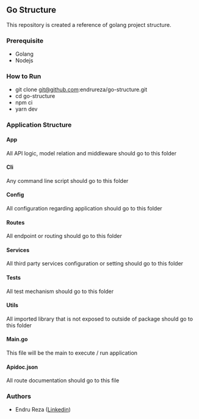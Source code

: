 ## Go Structure

This repository is created a reference of golang project structure.

### Prerequisite

* Golang
* Nodejs

### How to Run

* git clone git@github.com:endrureza/go-structure.git
* cd go-structure
* npm ci
* yarn dev

### Application Structure

#### App

All API logic, model relation and middleware should go to this folder

#### Cli

Any command line script should go to this folder

#### Config

All configuration regarding application should go to this folder

#### Routes

All endpoint or routing should go to this folder

#### Services

All third party services configuration or setting should go to this folder

#### Tests

All test mechanism should go to this folder

#### Utils

All imported library that is not exposed to outside of package should go to this folder

#### Main.go

This file will be the main to execute / run application

#### Apidoc.json

All route documentation should go to this file

### Authors

* Endru Reza ([Linkedin](https://linkedin.com/in/endrureza))